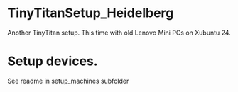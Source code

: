 # TinyTitanSetup_Heidelberg
Another TinyTitan setup. This time with old Lenovo Mini PCs on Xubuntu 24. 

# Setup devices.

See readme in setup_machines subfolder

